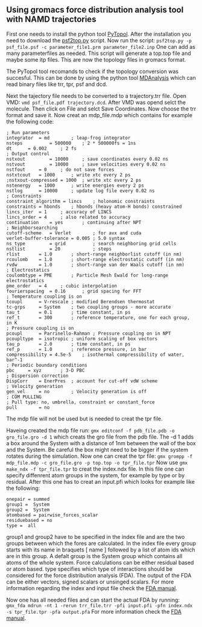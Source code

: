 ## Using gromacs force distribution analysis tool with NAMD trajectories

First one needs to install the python tool [PyTopol](https://github.com/resal81/PyTopol/wiki/PyTopol-Installation). After the installation you need to download the [psf2top.py](https://github.com/resal81/PyTopol/tree/master/scripts) script.
Now run the script: `psf2top.py -p psf_file.psf -c parameter_file1.prm parameter_file2.inp` One can add as many parameterfiles as needed. This script will generate a top.top file and maybe some itp files. This are now the topology files in gromacs format.

The PyTopol tool recomands to check if the topology conversion was succesful. This can be done by using the python tool [MDAnalysis](https://github.com/MDAnalysis/mdanalysis/wiki/TopologyDataStructures) which can read binary files like trr, tpr, psf and dcd.  

Next the tajectory file needs to be converted to a trajectory.trr file. Open VMD: `vmd psf_file.pdf trajectory.dcd`. After VMD was opend selct the molecule. Then click on File and selct Save Coordinates. Now choose the trr format and save it.
Now creat an mdp_file.mdp which contains for example the following code:

	; Run parameters
	integrator	= md		; leap-frog integrator
	nsteps          = 500000	; 2 * 500000fs = 1ns
	dt		= 0.002		; 2 fs
	; Output control
	nstxout         = 10000		; save coordinates every 0.02 ns
	nstvout         = 10000		; save velocities every 0.02 ns
	nstfout		= 0		; do not save forces
	nstxtcout	= 1000		; write xtc every 2 ps
	;nstxout-compressed = 1000	; write xtc every 2 ps
	nstenergy	= 1000		; write energies every 2 ps
	nstlog		= 10000		; update log file every 0.02 ns
	; Constraints
	constraint_algorithm = lincs	; holonomic constraints 
	constraints	= hbonds	; hbonds (heavy atom-H bonds) constrained
	lincs_iter	= 1		; accuracy of LINCS
	lincs_order	= 4		; also related to accuracy
	continuation	= yes		; continuing after NPT 
	; Neighborsearching
	cutoff-scheme   = Verlet        ; for avx and cuda
	verlet-buffer-tolerance = 0.005	; 5.0 syntax
	ns_type         = grid          ; search neighboring grid cells
	nstlist         = 20            ; steps
	rlist		= 1.0		; short-range neighborlist cutoff (in nm)
	rcoulomb	= 1.0		; short-range electrostatic cutoff (in nm)
	rvdw		= 1.0		; short-range van der Waals cutoff (in nm)
	; Electrostatics
	coulombtype	= PME		; Particle Mesh Ewald for long-range electrostatics
	pme_order	= 4		; cubic interpolation
	fourierspacing	= 0.16		; grid spacing for FFT
	; Temperature coupling is on
	tcoupl		= V-rescale	; modified Berendsen thermostat
	tc-grps		= System	; two coupling groups - more accurate
	tau_t		= 0.1		; time constant, in ps
	ref_t		= 300		; reference temperature, one for each group, in K
	; Pressure coupling is on
	pcoupl		= Parrinello-Rahman	; Pressure coupling on in NPT
	pcoupltype	= isotropic	; uniform scaling of box vectors
	tau_p		= 2.0		; time constant, in ps
	ref_p		= 1.0		; reference pressure, in bar
	compressibility = 4.5e-5	; isothermal compressibility of water, bar^-1
	; Periodic boundary conditions
	pbc		= xyz		; 3-D PBC
	; Dispersion correction
	DispCorr	= EnerPres	; account for cut-off vdW scheme
	; Velocity generation
	gen_vel		= no		; Velocity generation is off 
	; COM PULLING
	; Pull type: no, umbrella, constraint or constant_force
	pull		= no			

The mdp file will not be used but is needed to creat the tpr file.
 
Haveing created the mdp file run: `gmx editconf -f pdb_file.pdb -o gro_file.gro -d 1` which creats the gro file from the pdb file. The -d 1 adds a box around the System with a distance of 1nm between the wall of the box and the System. Be careful the box might need to be bigger if the system rotates during the simulation.
Now one can creat the tpr file: `gmx grompp -f mdp_file.mdp -c gro_file.gro -p top.top -o tpr_file.tpr`
Now use `gmx make_ndx -f tpr_file.tpr` to creat the index.ndx file. In this file one can specify diffenrent atom groups in the system, for example by type or by residual. 
After this one has to creat an input.pfi which looks for example like the following:
	
	onepair = summed
	group1 =  System
	group2 =  System
	atombased = pairwise_forces_scalar
	residuebased = no
	type =  all

group1 and group2 have to be specified in the index file and are the two groups between which the fores are calculated. In the index file every group starts with its name in braquets [ name ] followed by a list of atom ids which are in this group. A defalt group is the System group which contains all atoms of the whole system. Force calculations can be either residual based or atom based. type specifies which type of interactions should be considered for the force distribution analysis (FDA). The output of the FDA can be either vectors, signed scalars or unsinged scalars. For more information regarding the index and input file check the [FDA manual](https://github.com/HITS-MBM/gromacs-fda/blob/master-fda/fda-manual/fda-manual.pdf).

Now one has all needed files and can start the actual FDA by running: `gmx_fda mdrun -nt 1 -rerun trr_file.trr -pfi input.pfi -pfn index.ndx -s tpr_file.tpr -pfa output.pfa` For more information check the [FDA manual](https://github.com/HITS-MBM/gromacs-fda/blob/master-fda/fda-manual/fda-manual.pdf).

